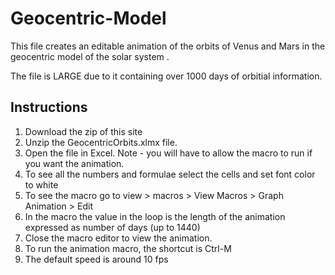 # Geocentric-Model
This file creates an editable animation of the orbits of Venus and Mars in the geocentric model of the solar system .

The file is LARGE due to it containing over 1000 days of orbitial information.

## Instructions
1. Download the zip of this site
1. Unzip the GeocentricOrbits.xlmx file.
1. Open the file in Excel.  Note - you will have to allow the macro to run if you want the animation.
1. To see all the numbers and formulae select the cells and set font color to white
1. To see the macro go to view > macros > View Macros > Graph Animation > Edit
1. In the macro the value in the loop is the length of the animation expressed as number of days (up to 1440)
1. Close the macro editor to view the animation.
1. To run the animation macro, the shortcut is Ctrl-M
1. The default speed is around 10 fps 

